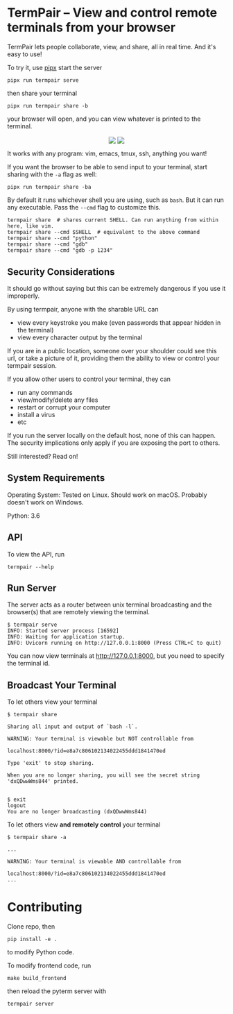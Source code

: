# TermPair – View and control remote terminals from your browser

TermPair lets people collaborate, view, and share, all in real time. And it's easy to use!

To try it, use [pipx](https://github.com/pipxproject/pipx) start the server

```
pipx run termpair serve
```

then share your terminal

```
pipx run termpair share -b
```

your browser will open, and you can view whatever is printed to the terminal.

<p align="center">
<img align="center" src="https://github.com/cs01/termpair/raw/master/termpair_terminal.png"/>
<img align="center" src="https://github.com/cs01/termpair/raw/master/termpair_browser.png"/>
</p>

It works with any program: vim, emacs, tmux, ssh, anything you want!

If you want the browser to be able to send input to your terminal, start sharing with the `-a` flag as well:

```
pipx run termpair share -ba
```

By default it runs whichever shell you are using, such as `bash`. But it can run any executable. Pass the `--cmd` flag to customize this.

```
termpair share  # shares current SHELL. Can run anything from within here, like vim.
termpair share --cmd $SHELL  # equivalent to the above command
termpair share --cmd "python"
termpair share --cmd "gdb"
termpair share --cmd "gdb -p 1234"
```

## Security Considerations

It should go without saying but this can be extremely dangerous if you use it improperly.

By using termpair, anyone with the sharable URL can

- view every keystroke you make (even passwords that appear hidden in the terminal)
- view every character output by the terminal

If you are in a public location, someone over your shoulder could see this url, or take a picture of it, providing them the ability to view or control your termpair session.

If you allow other users to control your terminal, they can

- run any commands
- view/modify/delete any files
- restart or corrupt your computer
- install a virus
- etc

If you run the server locally on the default host, none of this can happen. The security implications only apply if you are exposing the port to others.

Still interested? Read on!

## System Requirements

Operating System: Tested on Linux. Should work on macOS. Probably doesn't work on Windows.

Python: 3.6

## API

To view the API, run

```
termpair --help
```

## Run Server

The server acts as a router between unix terminal broadcasting and the browser(s) that are remotely viewing the terminal.

```
$ termpair serve
INFO: Started server process [16592]
INFO: Waiting for application startup.
INFO: Uvicorn running on http://127.0.0.1:8000 (Press CTRL+C to quit)
```

You can now view terminals at http://127.0.0.1:8000, but you need to specify the terminal id.

## Broadcast Your Terminal

To let others view your terminal

```
$ termpair share

Sharing all input and output of `bash -l`.

WARNING: Your terminal is viewable but NOT controllable from

localhost:8000/?id=e8a7c806102134022455ddd1841470ed

Type 'exit' to stop sharing.

When you are no longer sharing, you will see the secret string 'dxQDwwWms844' printed.


$ exit
logout
You are no longer broadcasting (dxQDwwWms844)
```

To let others view **and remotely control** your terminal

```
$ termpair share -a

...

WARNING: Your terminal is viewable AND controllable from

localhost:8000/?id=e8a7c806102134022455ddd1841470ed
...
```

# Contributing

Clone repo, then

```
pip install -e .
```

to modify Python code.

To modify frontend code, run

```
make build_frontend
```

then reload the pyterm server with

```
termpair server
```
